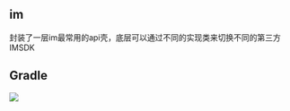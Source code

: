 ## im
封装了一层im最常用的api壳，底层可以通过不同的实现类来切换不同的第三方IMSDK

## Gradle
[![](https://jitpack.io/v/zj565061763/im.svg)](https://jitpack.io/#zj565061763/im)
